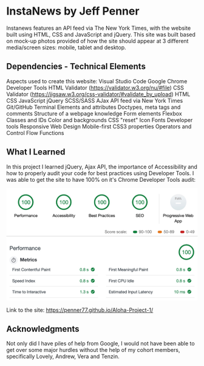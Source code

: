 
# InstaNews by Jeff Penner

Instanews features an API feed via The New York Times, with the website built using HTML, CSS and JavaScript and jQuery. This site was built based on mock-up photos provided of how the site should appear at 3 different media/screen sizes: mobile, tablet and desktop. 

## Dependencies - Technical Elements

Aspects used to create this website:
Visual Studio Code
Google Chrome Developer Tools
HTML Validator (https://validator.w3.org/nu/#file)
CSS Validator (https://jigsaw.w3.org/css-validator/#validate_by_upload)
HTML
CSS 
JavaScript
jQuery 
SCSS/SASS
AJax
API feed via New York Times
Git/GitHub
Terminal 
Elements and attributes
Doctypes, meta tags and comments
Structure of a webpage knowledge
Form elements
Flexbox
Classes and IDs
Color and backgrounds
CSS "reset" 
Icon Fonts
Developer tools
Responsive Web Design
Mobile-first
CSS3 properties
Operators and Control Flow
Functions

## What I Learned
In this project I learned jQuery, Ajax API, the importance of Accessibility and how to properly audit your code for best practices using Developer Tools. I was able to get the site to have 100% on it's Chrome Developer Tools audit:

![picture](./assets/images/lighthouse-review-100-100-100-100.jpg)


Link to the site: https://penner77.github.io/Aloha-Project-1/

## Acknowledgments
Not only did I have piles of help from Google, I would not have been able to get over some major hurdles without the help of my cohort members, specifically Lovely, Andrew, Vera and Tenzin. 


